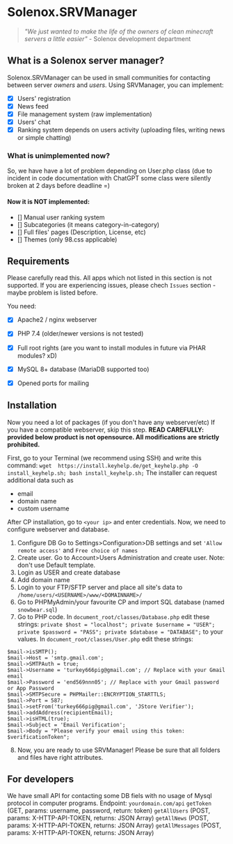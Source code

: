 # Solenox.SRVManager

> *"We just wanted to make the life of the owners of clean minecraft servers a little easier"* - Solenox development department

## What is a Solenox server manager?
Solenox.SRVManager can be used in small communities for contacting between server *owners* and *users*. Using SRVManager, you can implement:
 - [x] Users' registration
 - [x] News feed
 - [x] File management system (raw implementation)
 - [x] Users' chat
 - [x] Ranking system depends on users activity (uploading files, writing news or simple chatting)

### What is unimplemented now?
So, we have have a lot of problem depending on User.php class (due to incident in code documentation with ChatGPT some class were silently broken at 2 days before deadline =)
#### Now it is NOT implemented:
 - [] Manual user ranking system
 - [] Subcategories (it means category-in-category)
 - [] Full files' pages (Description, License, etc)
 - [] Themes (only 98.css applicable)

## Requirements
Please carefully read this. All apps which not listed in this section is not supported. If you are experiencing issues, please chech `Issues` section - maybe problem is listed before.

You need:
 - [X] Apache2 / nginx webserver
 - [X] PHP 7.4 (older/newer versions is not tested)
 - [X] Full root rights (are you want to install modules in future via PHAR modules? xD)
 - [X] MySQL 8+ database (MariaDB supported too)
 - [X] Opened ports for mailing

 
## Installation
Now you need a lot of packages (if you don't have any webserver/etc)
If you have a compatible webserver, skip this step.
**READ CAREFULLY: provided below product is not opensource. All modifications are strictly prohibited.**

First, go to your Terminal (we recommend using SSH) and write this command:
`wget  https://install.keyhelp.de/get_keyhelp.php -O install_keyhelp.sh; bash install_keyhelp.sh;`
The installer can request additional data such as 
- email
- domain name
- custom username

After CP installation, go to `<your ip>` and enter credentials.
Now, we need to configure webserver and database.
1. Configure DB 
Go to Settings>Configuration>DB settings and set `'Allow remote access'` and `Free choice of names`
2. Create user.
Go to Account>Users Administration and create user. Note: don't use Default template.
3. Login as USER and create database
4. Add domain name
5. Login to your FTP/SFTP server and place all site's data to `/home/users/<USERNAME>/www/<DOMAINNAME>/`
6. Go to PHPMyAdmin/your favourite CP and import SQL database (named `snowbear.sql`)
7. Go to PHP code. In 
    `document_root/classes/Database.php` edit these strings:
`private $host = "localhost";
private $username = "USER";
private $password = "PASS";
private $database = "DATABASE";` to your values.
In 
    `document_root/classes/User.php` edit these strings:
```
$mail->isSMTP();
$mail->Host = 'smtp.gmail.com';
$mail->SMTPAuth = true;
$mail->Username = 'turkey666pig@gmail.com'; // Replace with your Gmail email
$mail->Password = 'end569nnn05'; // Replace with your Gmail password or App Password
$mail->SMTPSecure = PHPMailer::ENCRYPTION_STARTTLS;
$mail->Port = 587;
$mail->setFrom('turkey666pig@gmail.com', 'JStore Verifier');
$mail->addAddress(recipientEmail);
$mail->isHTML(true);
$mail->Subject = 'Email Verification';
$mail->Body = "Please verify your email using this token: $verificationToken";
```

8. Now, you are ready to use SRVManager! Please be sure that all folders and files have right attributes.

## For developers
We have small API for contacting some DB fiels with no usage of Mysql protocol in computer programs.
Endpoint:
`yourdomain.com/api`
`getToken` (GET, params: username, password, return: token)
`getAllUsers` (POST, params: X-HTTP-API-TOKEN, returns: JSON Array)
`getAllNews` (POST, params: X-HTTP-API-TOKEN, returns: JSON Array)
`getAllMessages` (POST, params: X-HTTP-API-TOKEN, returns: JSON Array)
